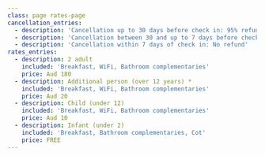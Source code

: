 ```yaml
---
class: page rates-page
cancellation_entries:
  - description: 'Cancellation up to 30 days before check in: 95% refund'
  - description: 'Cancellation between 30 and up to 7 days before check in: 65% refund'
  - description: 'Cancellation within 7 days of check in: No refund'
rates_entries:
  - description: 2 adult
    included: 'Breakfast, WiFi, Bathroom complementaries'
    price: Aud 180
  - description: Additional person (over 12 years) *
    included: 'Breakfast, WiFi, Bathroom complementaries'
    price: Aud 20
  - description: Child (under 12)
    included: 'Breakfast, WiFi, Bathroom complementaries'
    price: Aud 10
  - description: Infant (under 2)
    included: 'Breakfast, Bathroom complementaries, Cot'
    price: FREE
---
```


